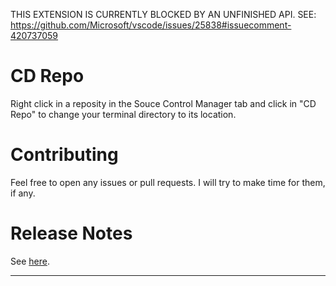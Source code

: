 THIS EXTENSION IS CURRENTLY BLOCKED BY AN UNFINISHED API. SEE: https://github.com/Microsoft/vscode/issues/25838#issuecomment-420737059


# CD Repo

Right click in a reposity in the Souce Control Manager tab and click in "CD Repo" to change your terminal directory to its location.

# Contributing

Feel free to open any issues or pull requests. I will try to make time for them, if any.

# Release Notes

See [here](CHANGELOG.md).

-----------------------------------------------------------------------------------------------------------
